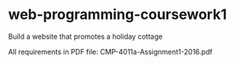 # web-programming-coursework1
Build a website that promotes a holiday cottage

All requirements in PDF file: CMP-4011a-Assignment1-2016.pdf
